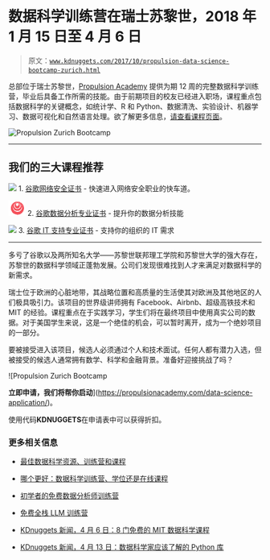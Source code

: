# 数据科学训练营在瑞士苏黎世，2018 年 1 月 15 日至 4 月 6 日

> 原文：[`www.kdnuggets.com/2017/10/propulsion-data-science-bootcamp-zurich.html`](https://www.kdnuggets.com/2017/10/propulsion-data-science-bootcamp-zurich.html)

总部位于瑞士苏黎世，[Propulsion Academy](http://www.propulsionacademy.com/) 提供为期 12 周的完整数据科学训练营，毕业后具备工作所需的技能。由于前期项目的校友已经进入职场，课程重点包括数据科学的关键概念，如统计学、R 和 Python、数据清洗、实验设计、机器学习、数据可视化和自然语言处理。欲了解更多信息，[请查看课程页面](https://propulsionacademy.com/data-science/)。

![Propulsion Zurich Bootcamp](https://propulsionacademy.com/data-science-application/)

* * *

## 我们的三大课程推荐

![](img/0244c01ba9267c002ef39d4907e0b8fb.png) 1\. [谷歌网络安全证书](https://www.kdnuggets.com/google-cybersecurity) - 快速进入网络安全职业的快车道。

![](img/e225c49c3c91745821c8c0368bf04711.png) 2\. [谷歌数据分析专业证书](https://www.kdnuggets.com/google-data-analytics) - 提升你的数据分析技能

![](img/0244c01ba9267c002ef39d4907e0b8fb.png) 3\. [谷歌 IT 支持专业证书](https://www.kdnuggets.com/google-itsupport) - 支持你的组织的 IT 需求

* * *

多亏了谷歌以及两所知名大学——苏黎世联邦理工学院和苏黎世大学的强大存在，苏黎世的数据科学领域正蓬勃发展。公司们发现很难找到人才来满足对数据科学的新需求。

瑞士位于欧洲的心脏地带，其战略位置和高质量的生活使其对欧洲及其他地区的人们极具吸引力。该项目的世界级讲师拥有 Facebook、Airbnb、超级高铁技术和 MIT 的经验。课程重点在于实践学习，学生们将在最终项目中使用真实公司的数据。对于美国学生来说，这是一个绝佳的机会，可以暂时离开，成为一个绝妙项目的一部分。

要被接受进入该项目，候选人必须通过个人和技术面试。任何人都有潜力入选，但被接受的候选人通常拥有数学、科学和金融背景。准备好迎接挑战了吗？

![Propulsion Zurich Bootcamp

**立即申请，我们将帮你启动**](https://propulsionacademy.com/data-science-application/)。

使用代码**KDNUGGETS**在申请表中可以获得折扣。

### 更多相关信息

+   [最佳数据科学资源、训练营和课程](https://www.kdnuggets.com/2023/12/springboard-best-data-science-resources-bootcamp-courses-learn-data-science-new-year)

+   [哪个更好：数据科学训练营、学位还是在线课程](https://www.kdnuggets.com/2022/09/best-data-science-bootcamp-degree-online-course.html)

+   [初学者的免费数据分析师训练营](https://www.kdnuggets.com/free-data-analyst-bootcamp-for-beginners)

+   [免费全栈 LLM 训练营](https://www.kdnuggets.com/2023/06/free-full-stack-llm-bootcamp.html)

+   [KDnuggets 新闻，4 月 6 日：8 门免费的 MIT 数据科学课程](https://www.kdnuggets.com/2022/n14.html)

+   [KDnuggets 新闻，4 月 13 日：数据科学家应该了解的 Python 库](https://www.kdnuggets.com/2022/n15.html)
